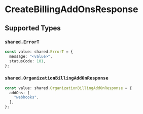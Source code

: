 # CreateBillingAddOnsResponse


## Supported Types

### `shared.ErrorT`

```typescript
const value: shared.ErrorT = {
  message: "<value>",
  statusCode: 101,
};
```

### `shared.OrganizationBillingAddOnResponse`

```typescript
const value: shared.OrganizationBillingAddOnResponse = {
  addOns: [
    "webhooks",
  ],
};
```


